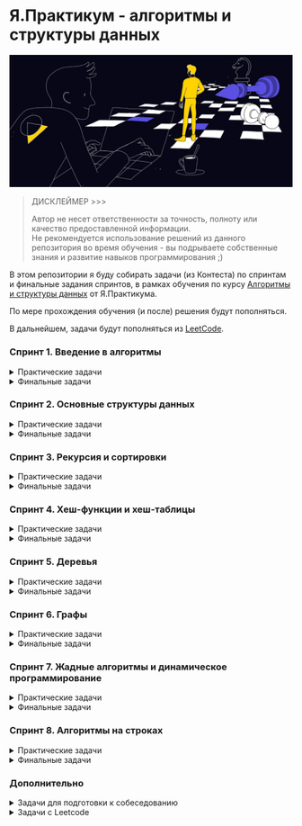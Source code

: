 # Я.Практикум - алгоритмы и структуры данных

![IMG](docs/hero-image.jpg)

> ДИСКЛЕЙМЕР >>>
> 
> Автор не несет ответственности за точность, полноту или качество предоставленной информации.<br>
> Не рекомендуется использование решений из данного репозитория во время обучения - вы подрываете
> собственные знания и развитие навыков программирования ;)

В этом репозитории я буду собирать задачи (из Контеста) по спринтам и финальные задания спринтов, 
в рамках обучения по курсу [Алгоритмы и структуры данных](https://practicum.yandex.ru/algorithms/) от Я.Практикума.

По мере прохождения обучения (и после) решения будут пополняться.

В дальнейшем, задачи будут пополняться из [LeetCode](https://leetcode.com).

### Спринт 1. Введение в алгоритмы

<details>
  <summary>Практические задачи</summary>

  - [x] [A. Значения функции](sprint_1/tasks/A)
  - [x] [B. Чётные и нечётные числа](sprint_1/tasks/B)
  - [ ] [C. Соседи](sprint_1/tasks/C)
  - [ ] [D. Хаотичность погоды](sprint_1/tasks/D)
  - [x] [E. Самое длинное слово](sprint_1/tasks/E)
  - [x] [F. Палиндром](sprint_1/tasks/F)
  - [x] [G. Работа из дома](sprint_1/tasks/G)
  - [x] [H. Двоичная система](sprint_1/tasks/H)
  - [x] [I. Степень четырёх](sprint_1/tasks/I)
  - [x] [J. Факторизация](sprint_1/tasks/J)
  - [ ] [K. Списочная форма](sprint_1/tasks/K)
  - [x] [L. Лишняя буква](sprint_1/tasks/L)
</details>

<details>
  <summary>Финальные задачи</summary>

  - [x] [A. Ближайший ноль](sprint_1/final/A)
  - [x] [B. Ловкость рук](sprint_1/final/B)
</details>

### Спринт 2. Основные структуры данных

<details>
  <summary>Практические задачи</summary>
    
  - [x] [A. Мониторинг](sprint_2/tasks/A)
  - [ ] [B. Список дел](sprint_2/tasks/B)
  - [ ] [C. Нелюбимое дело](sprint_2/tasks/C)
  - [x] [D. Заботливая мама](sprint_2/tasks/D)
  - [x] [E. Всё наоборот](sprint_2/tasks/E)
  - [x] [F. Стек-Max](sprint_2/tasks/F)
  - [x] [G. Стек-MaxEffective](sprint_2/tasks/G)
  - [x] [H. Скобочная последовательность](sprint_2/tasks/H)
  - [x] [I. Ограниченная очередь](sprint_2/tasks/I)
  - [x] [J. Списочная очередь](sprint_2/tasks/J)
  - [x] [K. Рекурсивные числа Фибоначчи](sprint_2/tasks/K)
  - [x] [L. Фибоначчи по модулю](sprint_2/tasks/L)
</details>

<details>
  <summary>Финальные задачи</summary>

  - [x] [A. Дек](sprint_2/final/A)
  - [x] [B. Калькулятор](sprint_2/final/B)
</details>

### Спринт 3. Рекурсия и сортировки

<details>
  <summary>Практические задачи</summary>

  - [x] [A. Генератор скобок](sprint_3/tasks/A)
  - [x] [B. Комбинации](sprint_3/tasks/B)
  - [x] [C. Подпоследовательность](sprint_3/tasks/C)
  - [x] [D. Печеньки](sprint_3/tasks/D)
  - [ ] [E. Покупка домов](sprint_3/tasks/E)
  - [ ] [F. Периметр треугольника](sprint_3/tasks/F)
  - [x] [G. Гардероб](sprint_3/tasks/G)
  - [x] [H. Большое число](sprint_3/tasks/H)
  - [ ] [I. Любители конференций](sprint_3/tasks/I)
  - [x] [J. Пузырёк](sprint_3/tasks/J)
  - [x] [K. Сортировка слиянием](sprint_3/tasks/K)
  - [ ] [M. Золотая середина](sprint_3/tasks/M)
  - [ ] [N. Клумбы](sprint_3/tasks/N)
  - [ ] [O. Разность треш-индексов](sprint_3/tasks/O)
  - [x] [P. Частичная сортировка](sprint_3/tasks/P)
</details>

<details>
  <summary>Финальные задачи</summary>

  - [x] [A. Поиск в сломанном массиве](sprint_3/final/A)
  - [x] [B. Эффективная быстрая сортировка](sprint_3/final/B)
</details>

### Спринт 4. Хеш-функции и хеш-таблицы

<details>
  <summary>Практические задачи</summary>

  - [x] [A. Полиномиальный хеш](sprint_4/tasks/A)
  - [ ] [B. Сломай меня](sprint_4/tasks/B)
  - [x] [C. Префиксные хеши](sprint_4/tasks/C)
  - [x] [D. Кружки](sprint_4/tasks/D)
  - [x] [E. Подстроки](sprint_4/tasks/E)
  - [ ] [F. Анаграммная группировка](sprint_4/tasks/F)
  - [x] [G. Соревнование](sprint_4/tasks/G)
  - [x] [H. Странное сравнение](sprint_4/tasks/H)
  - [x] [I. Общий подмассив](sprint_4/tasks/I)
  - [x] [J. Сумма четвёрок](sprint_4/tasks/J)
  - [ ] [K. Ближайшая остановка](sprint_4/tasks/K)
  - [ ] [L. МногоГоша](sprint_4/tasks/L)
</details>

<details>
  <summary>Финальные задачи</summary>

  - [x] [A. Поисковая система](sprint_4/final/A)
  - [x] [B. Хеш-таблица](sprint_4/final/B)
</details>

### Спринт 5. Деревья

<details>
  <summary>Практические задачи</summary>

  - [x] [A. Лампочки](sprint_5/tasks/A)
  - [x] [B. Сбалансированное дерево](sprint_5/tasks/B)
  - [x] [C. Дерево - анаграмма](sprint_5/tasks/C)
  - [ ] [D. Деревья - близнецы](sprint_5/tasks/D)
  - [ ] [E. Дерево поиска](sprint_5/tasks/E)
  - [x] [F. Максимальная глубина](sprint_5/tasks/F)
  - [ ] [G. Максимальный путь в дереве](sprint_5/tasks/G)
  - [ ] [H. Числовые пути](sprint_5/tasks/H)
  - [ ] [I. Разные деревья поиска](sprint_5/tasks/I)
  - [x] [J. Добавь узел](sprint_5/tasks/J)
  - [x] [K. Выведи диапазон](sprint_5/tasks/K)
  - [x] [L. Просеивание вниз](sprint_5/tasks/L)
  - [x] [M. Просеивание вверх](sprint_5/tasks/M)
  - [x] [N. Разбиение дерева](sprint_5/tasks/N)
</details>

<details>
  <summary>Финальные задачи</summary>

  - [x] [A. Пирамидальная сортировка](sprint_5/final/A)
  - [x] [B. Удали узел](sprint_5/final/B)
</details>

### Спринт 6. Графы

<details>
  <summary>Практические задачи</summary>

  - [x] [A. Построить список смежности](sprint_6/tasks/A)
  - [x] [B. Перевести список ребер в матрицу смежности](sprint_6/tasks/B)
  - [x] [C. DFS](sprint_6/tasks/C)
  - [x] [D. BFS](sprint_6/tasks/D)
  - [ ] [E. Компоненты связности](sprint_6/tasks/E)
  - [ ] [F. Расстояние между вершинами](sprint_6/tasks/F)
  - [ ] [G. Максимальное расстояние](sprint_6/tasks/G)
  - [ ] [H. Время выходить](sprint_6/tasks/H)
  - [x] [J. Топологическая сортировка](sprint_6/tasks/J)
  - [ ] [K. Достопримечательности](sprint_6/tasks/K)
  - [x] [L. Полный граф](sprint_6/tasks/L)
  - [x] [M. Проверка на двудольность](sprint_6/tasks/M)
</details>

<details>
  <summary>Финальные задачи</summary>

  - [x] [A. Дорогая сеть](sprint_6/final/A)
  - [x] [B. Железные дороги](sprint_6/final/B)
</details>

### Спринт 7. Жадные алгоритмы и динамическое программирование

<details>
  <summary>Практические задачи</summary>
    
  - [x] [A. Биржа](sprint_7/tasks/A)
  - [ ] [B. Расписание](sprint_7/tasks/B)
  - [x] [C. Золотая лихорадка](sprint_7/tasks/C)
  - [x] [D. Числа Фибоначчи для взрослых](sprint_7/tasks/D)
  - [x] [E. Алла на Алгосах](sprint_7/tasks/E)
  - [x] [F. Прыжки по лестнице](sprint_7/tasks/F)
  - [ ] [G. Банкомат](sprint_7/tasks/G)
  - [x] [H. Поле с цветочками](sprint_7/tasks/H)
  - [ ] [I. Сложное поле с цветочками](sprint_7/tasks/I)
  - [ ] [J. Путешествие](sprint_7/tasks/J)
  - [ ] [K. Гороскопы](sprint_7/tasks/K)
  - [x] [L. Золото лепреконов](sprint_7/tasks/L)
  - [x] [M. Рюкзак](sprint_7/tasks/M)
  - [ ] [N. Гоша в ресторане](sprint_7/tasks/N)
  - [x] [O. Количество путей](sprint_7/tasks/O)
</details>

<details>
  <summary>Финальные задачи</summary>

  - [x] [A. Расстояние по Левенштейну](sprint_7/final/A)
  - [x] [B. Одинаковые суммы](sprint_7/final/B)
</details>

### Спринт 8. Алгоритмы на строках

<details>
  <summary>Практические задачи</summary>

  - [x] [A. Разворот строки](sprint_8/tasks/A)
  - [ ] [B. Пограничный контроль](sprint_8/tasks/B)
  - [ ] [C. Самый длинный палиндром 2](sprint_8/tasks/C)
  - [x] [D. Общий префикс](sprint_8/tasks/D)
  - [ ] [E. Вставка строк](sprint_8/tasks/E)
  - [x] [F. Частое слово](sprint_8/tasks/F)
  - [x] [G. Поиск со сдвигом](sprint_8/tasks/G)
  - [x] [H. Глобальная замена](sprint_8/tasks/H)
  - [x] [I. Повтор](sprint_8/tasks/I)
  - [ ] [J. Случай верблюда](sprint_8/tasks/J)
  - [x] [K. Сравнить две строки](sprint_8/tasks/K)
  - [x] [L. Подсчёт префикс-функции](sprint_8/tasks/L)
</details>

<details>
  <summary>Финальные задачи</summary>

  - [x] [A. Packed Prefix](sprint_8/final/A)
  - [x] [B. Шпаргалка](sprint_8/final/B)
</details>

### Дополнительно

<details>
  <summary>Задачи для подготовки к собеседованию</summary>

  - [X] [A. A+B](sprint_interview/A)
  - [ ] [B. Card Counter](sprint_interview/B)
  - [ ] [C. Статус 200](sprint_interview/C)
  - [ ] [D. Matrix. Resurrection](sprint_interview/D)
  - [ ] [E. Римлянин](sprint_interview/E)
  - [ ] [F. Хорошие строки](sprint_interview/F)
  - [ ] [G. Пути в дереве](sprint_interview/G)
  - [ ] [H. Сизиф](sprint_interview/H)
  - [ ] [I. Частичный разворот](sprint_interview/I)
  - [ ] [J. Ферзи](sprint_interview/J)
  - [ ] [K. Разрыв шаблона](sprint_interview/K)
  - [ ] [L. Пересечение отрезков](sprint_interview/L)
  - [ ] [M. Массив юрского периода](sprint_interview/M)
  - [ ] [N. Атака клонов](sprint_interview/N)
  - [ ] [O. Монополия++](sprint_interview/O)
  - [ ] [P. Граница дерева](sprint_interview/P)
  - [ ] [Q. Прямота](sprint_interview/Q)
  - [ ] [R. Паша и Марк](sprint_interview/R)
  - [ ] [S. По ip вычислю](sprint_interview/S)
  - [ ] [T. XORошая задача](sprint_interview/T)
  - [ ] [U. Опять скобочные последовательности](sprint_interview/U)
</details>

<details>
  <summary>Задачи с Leetcode</summary>

  - [X] [1. Two Sum](sprint_leetcode/1)
  - [X] [19. Remove Nth Node From End of List](sprint_leetcode/19)
  - [X] [155. Min Stack](sprint_leetcode/155)
</details>

